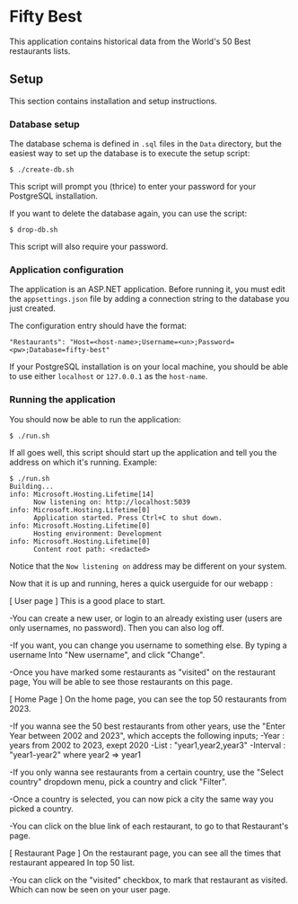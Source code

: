 # Fifty Best

This application contains historical data from the World's 50 Best restaurants lists.

## Setup
This section contains installation and setup instructions.

### Database setup
The database schema is defined in `.sql` files in the `Data` directory, but the easiest way to set up the database is to execute the setup script:

```
$ ./create-db.sh
```

This script will prompt you (thrice) to enter your password for your PostgreSQL installation.

If you want to delete the database again, you can use the script:

```
$ drop-db.sh
```

This script will also require your password.

### Application configuration
The application is an ASP.NET application. Before running it, you must edit the `appsettings.json` file by adding a connection string to the database you just created.

The configuration entry should have the format:

```
"Restaurants": "Host=<host-name>;Username=<un>;Password=<pw>;Database=fifty-best"
```

If your PostgreSQL installation is on your local machine, you should be able to use either `localhost` or `127.0.0.1` as the `host-name`.

### Running the application
You should now be able to run the application:

```
$ ./run.sh
```

If all goes well, this script should start up the application and tell you the address on which it's running. Example:

```
$ ./run.sh
Building...
info: Microsoft.Hosting.Lifetime[14]
      Now listening on: http://localhost:5039
info: Microsoft.Hosting.Lifetime[0]
      Application started. Press Ctrl+C to shut down.
info: Microsoft.Hosting.Lifetime[0]
      Hosting environment: Development
info: Microsoft.Hosting.Lifetime[0]
      Content root path: <redacted>
```

Notice that the `Now listening on` address may be different on your system. 

Now that it is up and running, heres a quick userguide for our webapp :

[ User page ]
This is a good place to start. 

-You can create a new user, or login to an already existing user (users
are only usernames, no password). Then you can also log off.

-If you want, you can change you username to something else. By typing a username 
Into "New username", and click "Change".

-Once you have marked some restaurants as "visited" on the restaurant page,
You will be able to see those restaurants on this page.


[ Home Page ]
On the home page, you can see the top 50 restaurants from 2023.

-If you wanna see the 50 best restaurants from other years, use the 
"Enter Year between 2002 and 2023", which accepts the following inputs;
    -Year     : years from 2002 to 2023, exept 2020
    -List     : "year1,year2,year3"
    -Interval : "year1-year2" where year2 => year1
 
-If you only wanna see restaurants from a certain country, use the 
"Select country" dropdown menu, pick a country and click "Filter".

-Once a country is selected, you can now pick a city the same way
you picked a country.

-You can click on the blue link of each restaurant, to go to that 
Restaurant's page.


[ Restaurant Page ]
On the restaurant page, you can see all the times that restaurant appeared
In top 50 list. 

-You can click on the "visited" checkbox, to mark that restaurant as 
visited. Which can now be seen on your user page.
